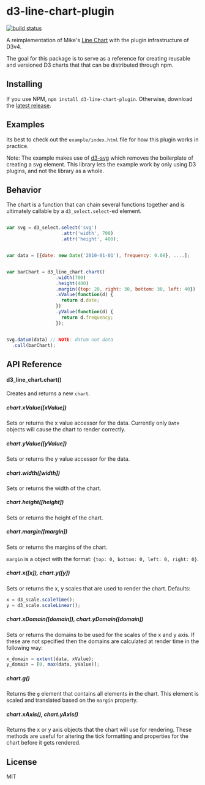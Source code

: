 d3-line-chart-plugin
===

[![build status](https://travis-ci.org/53seven/d3-line-chart.svg)](https://travis-ci.org/53seven/d3-line-chart)

A reimplementation of Mike's [Line Chart](https://bl.ocks.org/mbostock/3883245) with the plugin infrastructure of D3v4.

The goal for this package is to serve as a reference for creating reusable and versioned D3 charts that that can be distributed through npm.

## Installing

If you use NPM, `npm install d3-line-chart-plugin`. Otherwise, download the [latest release](https://github.com/53seven/d3-line-chart-plugin/releases/latest).


## Examples

Its best to check out the `example/index.html` file for how this plugin works in practice.

Note: The example makes use of [d3-svg](https://github.com/53seven/d3-svg) which removes the boilerplate of creating a svg element. This library lets the example work by only using D3 plugins, and not the library as a whole.

## Behavior

The chart is a function that can chain several functions together and is ultimately callable by a `d3_select.select`-ed element.

```js

var svg = d3_select.select('svg')
                    .attr('width', 700)
                    .attr('height', 400);


var data = [{date: new Date('2010-01-01'), frequency: 0.08}, ....];


var barChart = d3_line_chart.chart()
                  .width(700)
                  .height(400)
                  .margin({top: 20, right: 30, bottom: 30, left: 40})
                  .xValue(function(d) {
                    return d.date;
                  })
                  .yValue(function(d) {
                    return d.frequency;
                  });


svg.datum(data) // NOTE: datum not data
  .call(barChart);
```

## API Reference

#### d3_line_chart.chart()

Creates and returns a new `chart`.

##### chart.xValue([xValue])

Sets or returns the x value accessor for the data. Currently only `Date` objects will cause the chart to render correctly.

##### chart.yValue([yValue])

Sets or returns the y value accessor for the data.

##### chart.width([width])

Sets or returns the width of the chart.

##### chart.height([height])

Sets or returns the height of the chart.

##### chart.margin([margin])

Sets or returns the margins of the chart.

`margin` is a object with the format: `{top: 0, bottom: 0, left: 0, right: 0}`.

##### chart.x([x]), chart.y([y])

Sets or returns the x, y scales that are used to render the chart. Defaults:

```js
x = d3_scale.scaleTime();
y = d3_scale.scaleLinear();
```

##### chart.xDomain([domain]), chart.yDomain([domain])

Sets or returns the domains to be used for the scales of the x and y axis. If these are not specified then the domains are calculated at render time in the following way:

```js
x_domain = extent(data, xValue);
y_domain = [0, max(data, yValue)];
```

##### chart.g()

Returns the `g` element that contains all elements in the chart. This element is scaled and translated based on the `margin` property.

##### chart.xAxis(), chart.yAxis()

Returns the x or y axis objects that the chart will use for rendering. These methods are useful for altering the tick formatting and properties for the chart before it gets rendered.

## License

MIT